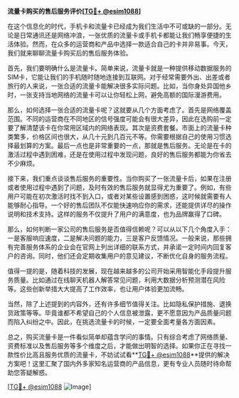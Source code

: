 **流量卡购买的售后服务评价[[TG💪+ @esim1088](https://t.me/s/esim1088)]**

在这个信息化的时代，手机卡和流量卡已经成为我们生活中不可或缺的一部分。无论是日常通讯还是网络冲浪，一张优质的流量卡或手机卡都能让我们畅享便捷的生活体验。然而，在众多的运营商和产品中选择一款适合自己的卡并非易事。今天，我们就来聊聊流量卡购买后的售后服务体验。

首先，我们要明确什么是流量卡。简单来说，流量卡就是一种提供移动数据服务的SIM卡，它能让我们的手机随时随地连接到互联网。对于经常需要外出、出差或者旅行的人来说，一张合适的流量卡能解决很多实际问题。比如，当你身处异国他乡时，一张支持当地网络的流量卡可以让你轻松上网，避免高额的国际漫游费用。

那么，如何选择一张合适的流量卡呢？这就要从几个方面考虑了。首先是网络覆盖范围。不同的运营商在不同地区的信号强度可能会有很大差异，因此在选购前一定要了解清楚该卡在你常用区域内的网络表现。其次是资费套餐。市面上的流量卡种类繁多，价格区间也很大，从几十元到几百元不等。你需要根据自己的使用习惯选择最划算的方案。最后一点也是非常重要的一点，那就是售后服务。无论是在卡的激活过程中遇到困难，还是在使用过程中发现问题，良好的售后服务都能为你省去不少麻烦。

接下来，我们重点谈谈售后服务的重要性。当你购买了一张流量卡后，如果在注册或者使用过程中遇到了问题，及时有效的售后服务就显得尤为重要了。例如，有些用户可能在初次激活时找不到入口，或者对某些设置感到困惑，这时候就需要有人能够耐心指导。一个好的售后团队不仅能快速响应你的需求，还能提供详尽的操作说明和技术支持。这样的服务不仅提升了用户的满意度，也为品牌赢得了口碑。

那么，如何判断一家公司的售后服务是否值得信赖呢？可以从以下几个角度入手：一是客服响应速度，二是解决问题的能力，三是客户反馈情况。一般来说，那些拥有完善服务体系的企业会在官网上列出详细的联系方式，并承诺一定时间内回复客户的咨询。同时，他们还会定期收集用户的意见建议，不断优化自身的服务流程。

值得一提的是，随着科技的发展，现在越来越多的公司开始采用智能化手段提升服务质量。比如通过在线聊天机器人解答常见问题，利用大数据分析预测潜在风险等。这些创新举措大大提高了工作效率，也让用户体验更加流畅。

当然，除了上述提到的内容外，还有许多细节值得关注。比如隐私保护措施、退换货政策等等。毕竟谁都不希望自己的个人信息被泄露，更不愿意因为产品质量问题而陷入纠纷之中。因此，在挑选流量卡的时候，一定要全面考量各方面因素。

总之，购买流量卡是一件看似简单却蕴含学问的事情。只有综合考虑了网络质量、资费标准以及售后服务等多个维度之后，才能做出明智的选择。如果你正在寻找一款性价比高且服务优质的流量卡，不妨试试看**[TG💪+ @esim1088](https://t.me/s/esim1088)**提供的解决方案吧！这里汇聚了国内外多家知名运营商的产品信息，更有专业人员随时待命帮助您答疑解惑。

[[TG💪+ @esim1088](https://t.me/s/esim1088) ![Image](https://i.postimg.cc/4NQfJmqS/Snipaste-2025-05-13-00-14-12.png)]